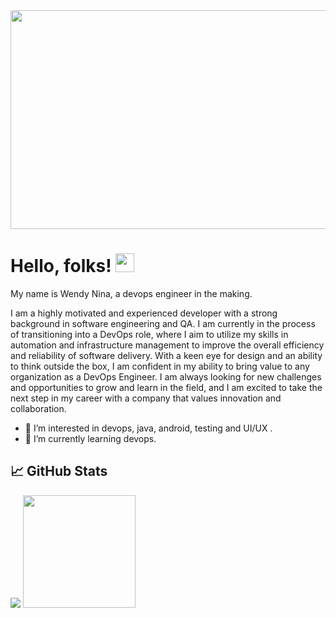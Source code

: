 
<img src="https://user-images.githubusercontent.com/98152860/155490425-0121cd40-1e5c-42b1-8c62-3fb432c8314d.jpeg" width="1000" height="350"/>


# Hello, folks! <img src="https://raw.githubusercontent.com/MartinHeinz/MartinHeinz/master/wave.gif" width="30px">
My name is Wendy Nina, a devops engineer in the making.

I am a highly motivated and experienced developer with a strong background in software engineering and QA. I am currently in the process of transitioning into a DevOps role, where I aim to utilize my skills in automation and infrastructure management to improve the overall efficiency and reliability of software delivery. With a keen eye for design and an ability to think outside the box, I am confident in my ability to bring value to any organization as a DevOps Engineer. I am always looking for new challenges and opportunities to grow and learn in the field, and I am excited to take the next step in my career with a company that values innovation and collaboration.

- 👀 I’m interested in devops, java, android, testing and UI/UX .
- 🌱 I’m currently learning devops.
<!-- - 📫 How to reach me: LinkedIn; https://ww.linkedIn.com/in/wendy-nina-616559196 -->
                      

## &#x1f4c8; GitHub Stats

<img src="https://github-readme-stats.vercel.app/api/top-langs/?username=NinaWendy&"/> <img height="180em" src="https://github-readme-stats.vercel.app/api?username=NinaWendy&show_icons=true&theme=radical" /> 


<!---
NinaWendy/NinaWendy is a ✨ special ✨ repository because its `README.md` (this file) appears on your GitHub profile.
You can click the Preview link to take a look at your changes.
--->

